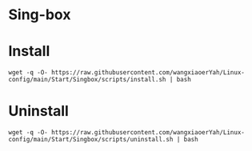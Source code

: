 # Sing-box

# Install

```shell
wget -q -O- https://raw.githubusercontent.com/wangxiaoerYah/Linux-config/main/Start/Singbox/scripts/install.sh | bash
```

# Uninstall

```shell
wget -q -O- https://raw.githubusercontent.com/wangxiaoerYah/Linux-config/main/Start/Singbox/scripts/uninstall.sh | bash
```
